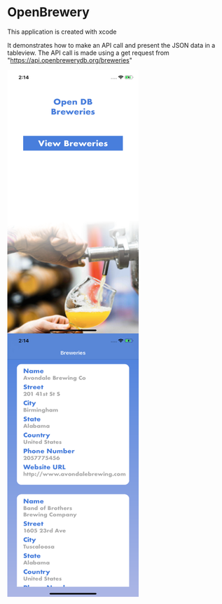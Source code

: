 # OpenBrewery
This application is created with xcode

It demonstrates how to make an API call and present the JSON data in a tableview.
The API call is made using a get request from "https://api.openbrewerydb.org/breweries"

<img align="left" src="images/home.png" width="300" height="600">
<img align="left" src="images/brewery.png" width="300" height="600">
